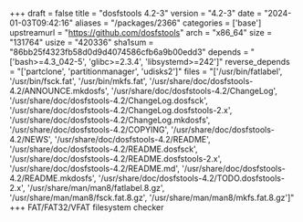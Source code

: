 +++
draft = false
title = "dosfstools 4.2-3"
version = "4.2-3"
date = "2024-01-03T09:42:16"
aliases = "/packages/2366"
categories = ['base']
upstreamurl = "https://github.com/dosfstools"
arch = "x86_64"
size = "131764"
usize = "420336"
sha1sum = "86bb25f4323fb58d0d9d4074586cfb6a9b00edd3"
depends = "['bash>=4.3_042-5', 'glibc>=2.3.4', 'libsystemd>=242']"
reverse_depends = "['partclone', 'partitionmanager', 'udisks2']"
files = "['/usr/bin/fatlabel', '/usr/bin/fsck.fat', '/usr/bin/mkfs.fat', '/usr/share/doc/dosfstools-4.2/ANNOUNCE.mkdosfs', '/usr/share/doc/dosfstools-4.2/ChangeLog', '/usr/share/doc/dosfstools-4.2/ChangeLog.dosfsck', '/usr/share/doc/dosfstools-4.2/ChangeLog.dosfstools-2.x', '/usr/share/doc/dosfstools-4.2/ChangeLog.mkdosfs', '/usr/share/doc/dosfstools-4.2/COPYING', '/usr/share/doc/dosfstools-4.2/NEWS', '/usr/share/doc/dosfstools-4.2/README', '/usr/share/doc/dosfstools-4.2/README.dosfsck', '/usr/share/doc/dosfstools-4.2/README.dosfstools-2.x', '/usr/share/doc/dosfstools-4.2/README.md', '/usr/share/doc/dosfstools-4.2/README.mkdosfs', '/usr/share/doc/dosfstools-4.2/TODO.dosfstools-2.x', '/usr/share/man/man8/fatlabel.8.gz', '/usr/share/man/man8/fsck.fat.8.gz', '/usr/share/man/man8/mkfs.fat.8.gz']"
+++
FAT/FAT32/VFAT filesystem checker